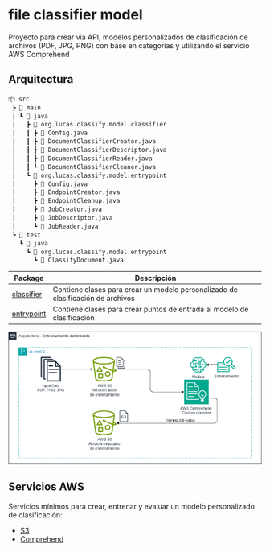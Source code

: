 # file classifier model

Proyecto para crear vía API, modelos personalizados de clasificación de archivos (PDF, JPG, PNG) con base en categorías y utilizando el servicio AWS Comprehend

## Arquitectura

```txt
📦 src
 ┣ 📂 main
 ┃ ┗ 📂 java
 ┃   ┣ 📂 org.lucas.classify.model.classifier
 ┃   ┃ ┣ 📜 Config.java
 ┃   ┃ ┣ 📜 DocumentClassifierCreator.java
 ┃   ┃ ┣ 📜 DocumentClassifierDescriptor.java
 ┃   ┃ ┣ 📜 DocumentClassifierReader.java
 ┃   ┃ ┗ 📜 DocumentClassifierCleaner.java
 ┃   ┗ 📂 org.lucas.classify.model.entrypoint
 ┃     ┣ 📜 Config.java
 ┃     ┣ 📜 EndpointCreator.java
 ┃     ┣ 📜 EndpointCleanup.java
 ┃     ┣ 📜 JobCreator.java
 ┃     ┣ 📜 JobDescriptor.java
 ┃     ┗ 📜 JobReader.java
 ┗ 📂 test
   ┗ 📂 java
     ┗ 📂 org.lucas.classify.model.entrypoint
       ┗ 📜 ClassifyDocument.java
```

| Package | Descripción |
|---------| ----------- |
| [classifier](src/main/java/org/lucas/classify/model/classifier/) | Contiene clases para crear un modelo personalizado de clasificación de archivos |
| [entrypoint](src/main/java/org/lucas/classify/model/entrypoint/) | Contiene clases para crear puntos de entrada al modelo de clasificación |


![Training model architecture](./src/main/resources/diagrams/DA-file-process-aws-training-v1.png "Training DA")

## Servicios AWS

Servicios mínimos para crear, entrenar y evaluar un modelo personalizado de clasificación:

* [S3](https://docs.aws.amazon.com/AmazonS3/latest/userguide/Welcome.html)
* [Comprehend](https://docs.aws.amazon.com/comprehend/latest/dg/what-is.html)
